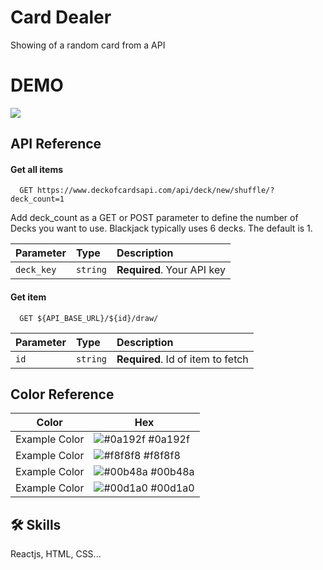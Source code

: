 
# Card Dealer

Showing of a random card from a API

# DEMO

<img src="./demop.gif" />

## API Reference

#### Get all items

```http
  GET https://www.deckofcardsapi.com/api/deck/new/shuffle/?deck_count=1
```
Add deck_count as a GET or POST parameter to define the number of Decks you want to use. Blackjack typically uses 6 decks. The default is 1.


| Parameter | Type     | Description                |
| :-------- | :------- | :------------------------- |
| `deck_key` | `string` | **Required**. Your API key |

#### Get item

```http
  GET ${API_BASE_URL}/${id}/draw/
```

| Parameter | Type     | Description                       |
| :-------- | :------- | :-------------------------------- |
| `id`      | `string` | **Required**. Id of item to fetch |



  ## Color Reference

| Color             | Hex                                                                |
| ----------------- | ------------------------------------------------------------------ |
| Example Color | ![#0a192f](https://via.placeholder.com/10/0a192f?text=+) #0a192f |
| Example Color | ![#f8f8f8](https://via.placeholder.com/10/f8f8f8?text=+) #f8f8f8 |
| Example Color | ![#00b48a](https://via.placeholder.com/10/00b48a?text=+) #00b48a |
| Example Color | ![#00d1a0](https://via.placeholder.com/10/00b48a?text=+) #00d1a0 |


## 🛠 Skills
Reactjs, HTML, CSS...



